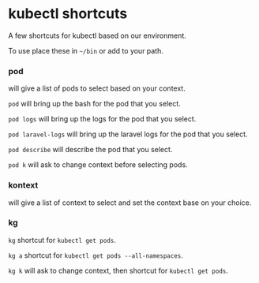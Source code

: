 # kubectl shortcuts

A few shortcuts for kubectl based on our environment.

To use place these in `~/bin` or add to your path.

### pod
will give a list of pods to select based on your context.

`pod` will bring up the bash for the pod that you select.

`pod logs` will bring up the logs for the pod that you select.

`pod laravel-logs` will bring up the laravel logs for the pod that you select.

`pod describe` will describe the pod that you select.

`pod k` will ask to change context before selecting pods.

### kontext
will give a list of context to select and set the context base on your choice.


### kg

`kg` shortcut for `kubectl get pods`.

`kg a` shortcut for `kubectl get pods --all-namespaces`.

`kg k` will ask to change context, then shortcut for `kubectl get pods`.

